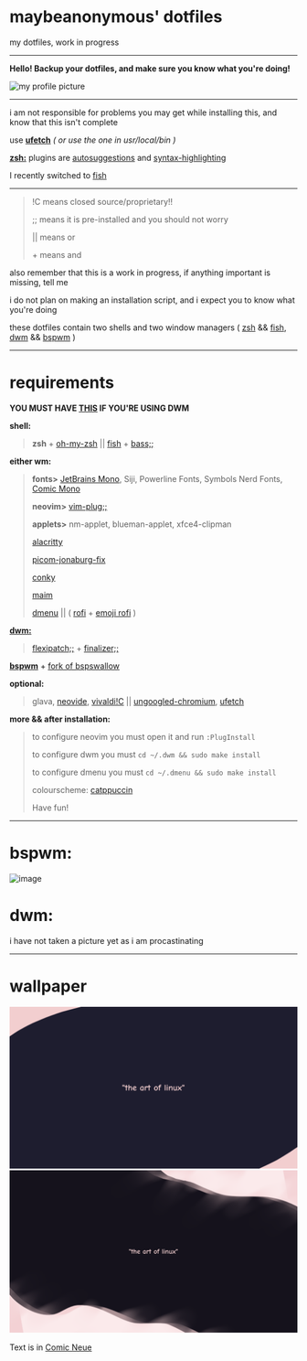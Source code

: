 # maybeanonymous' dotfiles

my dotfiles, work in progress

---
**Hello! Backup your dotfiles, and make sure you know what you're doing!**

<img src="https://user-images.githubusercontent.com/89218161/155859733-59d2fe19-0573-4080-94c4-768a75310412.png" alt="my profile picture" width="200" height="200">

---

i am not responsible for problems you may get while installing this, and know that this isn't complete

use **[ufetch](https://gitlab.com/jschx/ufetch)** *( or use the one in usr/local/bin )*

**[zsh:](https://zsh.org)** plugins are [autosuggestions](https://github.com/zsh-users/zsh-autosuggestions/blob/master/INSTALL.md#oh-my-zsh) and [syntax-highlighting](https://github.com/zsh-users/zsh-syntax-highlighting/blob/master/INSTALL.md)

I recently switched to [fish](https://fishshell.com)

---

>!C means closed source/proprietary!!
>
>;; means it is pre-installed and you should not worry
>
>|| means or
>
>\+ means and


also remember that this is a work in progress, if anything important is missing, tell me

i do not plan on making an installation script, and i expect you to know what you're doing

these dotfiles contain two shells and two window managers \( [zsh](https://www.zsh.org/) && [fish](https://fishshell.com), [dwm](https://dwm.suckless.org) && [bspwm](https://github.com/baskerville/bspwm) \) 

---

# requirements

**YOU MUST HAVE [THIS](https://github.com/uditkarode/libxft-bgra) IF YOU'RE USING DWM**

**shell:**

   >**zsh** + [oh-my-zsh](https://ohmyz.sh) || [fish](https://fishshell.com) + [bass;;](https://github.com/edc/bass)

**either wm:**

   >**fonts>** [JetBrains Mono](https://www.jetbrains.com/lp/mono/), Siji, Powerline Fonts, Symbols Nerd Fonts, [Comic Mono](https://github.com/dtinth/comic-mono-font)
   >
   >**neovim>** [vim-plug;;](https://github.com/junegunn/vim-plug)
   >
   >**applets>** nm-applet, blueman-applet, xfce4-clipman
   >
   >[alacritty](https://alacritty.org)
   >
   >[picom-jonaburg-fix](https://github.com/Arian8j2/picom-jonaburg-fix)
   >
   >[conky](https://github.com/brndnmtthws/conky)
   >
   >[maim](https://github.com/naelstrof/maim)
   >
   >[dmenu](https://tools.suckless.org/dmenu/) || \( [rofi](https://github.com/davatorium/rofi) + [emoji rofi](https://github.com/Mange/rofi-emoji) \)

**[dwm:](https://dwm.suckless.org)**

   > [flexipatch;;](https://github.com/bakkeby/dwm-flexipatch) + [finalizer;;](https://github.com/bakkeby/flexipatch-finalizer)

**[bspwm](https://github.com/baskerville/bspwm)** + [fork of bspswallow](https://github.com/MaybeAnonymous/bspswallow)

**optional:**
   > glava, [neovide](https://github.com/neovide/neovide), [vivaldi!C](https://vivaldi.com) || [ungoogled-chromium](https://github.com/Eloston/ungoogled-chromium), [ufetch](https://gitlab.com/jschx/ufetch)

**more && after installation:**

>to configure neovim you must open it and run `:PlugInstall`
>
>to configure dwm you must `cd ~/.dwm && sudo make install`
>
>to configure dmenu you must `cd ~/.dmenu && sudo make install`
>
>colourscheme: [catppuccin](https://github.com/catppuccin/catppuccin)
>
>Have fun!

---

# bspwm:
![image](https://user-images.githubusercontent.com/89218161/152661623-bfa0f2dc-43dc-46a2-85b0-fa6ce60b243a.png)

# dwm:

i have not taken a picture yet as i am procastinating

---

# wallpaper

<img src="HOME/Pictures/Backgrounds/wallpaper.png">

<img src="HOME/Pictures/Backgrounds/wallpaper-alt.png">

Text is in [Comic Neue](http://www.comicneue.com/)



